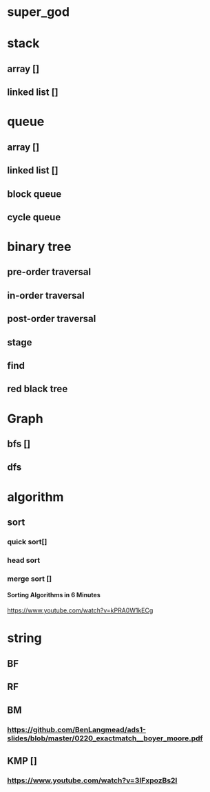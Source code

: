 # super_god

# stack
## array []
## linked list []


# queue
## array []
## linked list []
## block queue
## cycle queue

# binary tree
## pre-order traversal
## in-order traversal
## post-order traversal
## stage
## find
## red black tree

# Graph
## bfs []
## dfs 




# algorithm

## sort
### quick sort[]
### head sort 
### merge sort []
#### Sorting Algorithms in 6 Minutes
https://www.youtube.com/watch?v=kPRA0W1kECg 


# string
## BF
## RF
## BM
### https://github.com/BenLangmead/ads1-slides/blob/master/0220_exactmatch__boyer_moore.pdf
## KMP []
### https://www.youtube.com/watch?v=3IFxpozBs2I
## 
